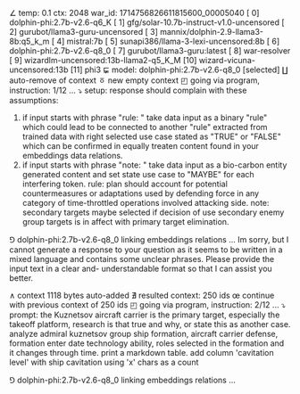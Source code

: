 ∠ temp: 0.1 ctx: 2048 war_id: 1714756826611815600_00005040
 [ 0] dolphin-phi:2.7b-v2.6-q6_K
 [ 1] gfg/solar-10.7b-instruct-v1.0-uncensored
 [ 2] gurubot/llama3-guru-uncensored
 [ 3] mannix/dolphin-2.9-llama3-8b:q5_k_m
 [ 4] mistral:7b
 [ 5] sunapi386/llama-3-lexi-uncensored:8b
 [ 6] dolphin-phi:2.7b-v2.6-q8_0
 [ 7] gurubot/llama3-guru:latest
 [ 8] war-resolver
 [ 9] wizardlm-uncensored:13b-llama2-q5_K_M
 [10] wizard-vicuna-uncensored:13b
 [11] phi3
⋤ model: dolphin-phi:2.7b-v2.6-q8_0 [selected]
∐ auto-remove of context
ㆆ new empty context
◰ going via program, instruction: 1/12 ...
⤵ setup: response should complain with these assumptions:
1. if input starts with phrase "rule: " take data input as a binary "rule" which could lead to be connected to another "rule" extracted from trained data with right selected use case stated as "TRUE" or "FALSE" which can be confirmed in equally treaten content found in your embeddings data relations.
2. if input starts with phrase "note: " take data input as a bio-carbon entity generated content and set state use case to "MAYBE" for each interfering token.
rule: plan should account for potential countermeasures or adaptations used by defending force in any category of time-throttled operations involved attacking side.
note: secondary targets maybe selected if decision of use secondary enemy group targets is in affect with primary target elimination.

⅁ dolphin-phi:2.7b-v2.6-q8_0 linking embeddings relations ...
Im sorry, but I cannot generate a response to your question as it seems to be written in a mixed language and contains some unclear phrases. Please provide the input text in a clear and-
understandable format so that I can assist you better.

∧ context 1118 bytes auto-added
∄ resulted context: 250 ids
œ continue with previous context of 250 ids
◰ going via program, instruction: 2/12 ...
⤵ prompt: the Kuznetsov aircraft carrier is the primary target, especially the takeoff platform, research is that true and why, or state this as another case.
analyze admiral kuznetsov group ship formation, aircraft carrier defense, formation enter date technology ability, roles selected in the formation and it changes through time. print a markdown table. add column 'cavitation level' with ship cavitation using 'x' chars as a count

⅁ dolphin-phi:2.7b-v2.6-q8_0 linking embeddings relations ...
